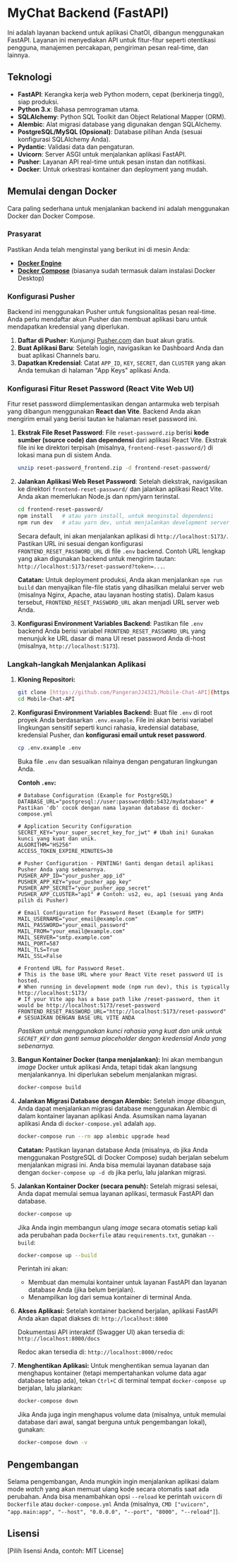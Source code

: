 # MyChat Backend (FastAPI)

Ini adalah layanan backend untuk aplikasi ChatOI, dibangun menggunakan FastAPI. Layanan ini menyediakan API untuk fitur-fitur seperti otentikasi pengguna, manajemen percakapan, pengiriman pesan real-time, dan lainnya.

## Teknologi

* **FastAPI**: Kerangka kerja web Python modern, cepat (berkinerja tinggi), siap produksi.
* **Python 3.x**: Bahasa pemrograman utama.
* **SQLAlchemy**: Python SQL Toolkit dan Object Relational Mapper (ORM).
* **Alembic**: Alat migrasi database yang digunakan dengan SQLAlchemy.
* **PostgreSQL/MySQL (Opsional)**: Database pilihan Anda (sesuai konfigurasi SQLAlchemy Anda).
* **Pydantic**: Validasi data dan pengaturan.
* **Uvicorn**: Server ASGI untuk menjalankan aplikasi FastAPI.
* **Pusher**: Layanan API real-time untuk pesan instan dan notifikasi.
* **Docker**: Untuk orkestrasi kontainer dan deployment yang mudah.

## Memulai dengan Docker

Cara paling sederhana untuk menjalankan backend ini adalah menggunakan Docker dan Docker Compose.

### Prasyarat

Pastikan Anda telah menginstal yang berikut ini di mesin Anda:

* [**Docker Engine**](https://docs.docker.com/engine/install/)
* [**Docker Compose**](https://docs.docker.com/compose/install/) (biasanya sudah termasuk dalam instalasi Docker Desktop)

### Konfigurasi Pusher

Backend ini menggunakan Pusher untuk fungsionalitas pesan real-time. Anda perlu mendaftar akun Pusher dan membuat aplikasi baru untuk mendapatkan kredensial yang diperlukan.

1.  **Daftar di Pusher**: Kunjungi [Pusher.com](https://pusher.com/) dan buat akun gratis.
2.  **Buat Aplikasi Baru**: Setelah login, navigasikan ke Dashboard Anda dan buat aplikasi Channels baru.
3.  **Dapatkan Kredensial**: Catat `APP_ID`, `KEY`, `SECRET`, dan `CLUSTER` yang akan Anda temukan di halaman "App Keys" aplikasi Anda.

### Konfigurasi Fitur Reset Password (React Vite Web UI)

Fitur reset password diimplementasikan dengan antarmuka web terpisah yang dibangun menggunakan **React dan Vite**. Backend Anda akan mengirim email yang berisi tautan ke halaman reset password ini.

1.  **Ekstrak File Reset Password**:
    File `reset-password.zip` berisi **kode sumber (source code) dan dependensi** dari aplikasi React Vite. Ekstrak file ini ke direktori terpisah (misalnya, `frontend-reset-password/`) di lokasi mana pun di sistem Anda.

    ```bash
    unzip reset-password_frontend.zip -d frontend-reset-password/
    ```

2.  **Jalankan Aplikasi Web Reset Password**:
    Setelah diekstrak, navigasikan ke direktori `frontend-reset-password/` dan jalankan aplikasi React Vite. Anda akan memerlukan Node.js dan npm/yarn terinstal.

    ```bash
    cd frontend-reset-password/
    npm install   # atau yarn install, untuk menginstal dependensi
    npm run dev   # atau yarn dev, untuk menjalankan development server
    ```
    Secara default, ini akan menjalankan aplikasi di `http://localhost:5173/`. Pastikan URL ini sesuai dengan konfigurasi `FRONTEND_RESET_PASSWORD_URL` di file `.env` backend. Contoh URL lengkap yang akan digunakan backend untuk mengirim tautan: `http://localhost:5173/reset-password?token=...`.

    **Catatan:** Untuk deployment produksi, Anda akan menjalankan `npm run build` dan menyajikan file-file statis yang dihasilkan melalui server web (misalnya Nginx, Apache, atau layanan hosting statis). Dalam kasus tersebut, `FRONTEND_RESET_PASSWORD_URL` akan menjadi URL server web Anda.

3.  **Konfigurasi Environment Variables Backend**:
    Pastikan file `.env` backend Anda berisi variabel `FRONTEND_RESET_PASSWORD_URL` yang menunjuk ke URL dasar di mana UI reset password Anda di-host (misalnya, `http://localhost:5173`).

### Langkah-langkah Menjalankan Aplikasi

1.  **Kloning Repositori:**
    ```bash
    git clone [https://github.com/PangeranJJ4321/Mobile-Chat-API](https://github.com/PangeranJJ4321/Mobile-Chat-API)
    cd Mobile-Chat-API
    ```

2.  **Konfigurasi Environment Variables Backend:**
    Buat file `.env` di root proyek Anda berdasarkan `.env.example`. File ini akan berisi variabel lingkungan sensitif seperti kunci rahasia, kredensial database, kredensial Pusher, dan **konfigurasi email untuk reset password**.

    ```bash
    cp .env.example .env
    ```
    Buka file `.env` dan sesuaikan nilainya dengan pengaturan lingkungan Anda.

    **Contoh `.env`:**
    ```
    # Database Configuration (Example for PostgreSQL)
    DATABASE_URL="postgresql://user:password@db:5432/mydatabase" # Pastikan 'db' cocok dengan nama layanan database di docker-compose.yml

    # Application Security Configuration
    SECRET_KEY="your_super_secret_key_for_jwt" # Ubah ini! Gunakan kunci yang kuat dan unik.
    ALGORITHM="HS256"
    ACCESS_TOKEN_EXPIRE_MINUTES=30

    # Pusher Configuration - PENTING! Ganti dengan detail aplikasi Pusher Anda yang sebenarnya.
    PUSHER_APP_ID="your_pusher_app_id"
    PUSHER_APP_KEY="your_pusher_app_key"
    PUSHER_APP_SECRET="your_pusher_app_secret"
    PUSHER_APP_CLUSTER="ap1" # Contoh: us2, eu, ap1 (sesuai yang Anda pilih di Pusher)

    # Email Configuration for Password Reset (Example for SMTP)
    MAIL_USERNAME="your_email@example.com"
    MAIL_PASSWORD="your_email_password"
    MAIL_FROM="your_email@example.com"
    MAIL_SERVER="smtp.example.com"
    MAIL_PORT=587
    MAIL_TLS=True
    MAIL_SSL=False

    # Frontend URL for Password Reset.
    # This is the base URL where your React Vite reset password UI is hosted.
    # When running in development mode (npm run dev), this is typically http://localhost:5173/
    # If your Vite app has a base path like /reset-password, then it would be http://localhost:5173/reset-password
    FRONTEND_RESET_PASSWORD_URL="http://localhost:5173/reset-password" # SESUAIKAN DENGAN BASE URL VITE ANDA
    ```
    *Pastikan untuk menggunakan kunci rahasia yang kuat dan unik untuk `SECRET_KEY` dan ganti semua placeholder dengan kredensial Anda yang sebenarnya.*

4.  **Bangun Kontainer Docker (tanpa menjalankan):**
    Ini akan membangun *image* Docker untuk aplikasi Anda, tetapi tidak akan langsung menjalankannya. Ini diperlukan sebelum menjalankan migrasi.

    ```bash
    docker-compose build
    ```

5.  **Jalankan Migrasi Database dengan Alembic:**
    Setelah *image* dibangun, Anda dapat menjalankan migrasi database menggunakan Alembic di dalam kontainer layanan aplikasi Anda. Asumsikan nama layanan aplikasi Anda di `docker-compose.yml` adalah `app`.

    ```bash
    docker-compose run --rm app alembic upgrade head
    ```
    **Catatan:** Pastikan layanan database Anda (misalnya, `db` jika Anda menggunakan PostgreSQL di Docker Compose) sudah berjalan sebelum menjalankan migrasi ini. Anda bisa memulai layanan database saja dengan `docker-compose up -d db` jika perlu, lalu jalankan migrasi.

6.  **Jalankan Kontainer Docker (secara penuh):**
    Setelah migrasi selesai, Anda dapat memulai semua layanan aplikasi, termasuk FastAPI dan database.

    ```bash
    docker-compose up
    ```
    Jika Anda ingin membangun ulang *image* secara otomatis setiap kali ada perubahan pada `Dockerfile` atau `requirements.txt`, gunakan `--build`:
    ```bash
    docker-compose up --build
    ```

    Perintah ini akan:
    * Membuat dan memulai kontainer untuk layanan FastAPI dan layanan database Anda (jika belum berjalan).
    * Menampilkan log dari semua kontainer di terminal Anda.

7.  **Akses Aplikasi:**
    Setelah kontainer backend berjalan, aplikasi FastAPI Anda akan dapat diakses di:
    `http://localhost:8000`

    Dokumentasi API interaktif (Swagger UI) akan tersedia di:
    `http://localhost:8000/docs`

    Redoc akan tersedia di:
    `http://localhost:8000/redoc`

8.  **Menghentikan Aplikasi:**
    Untuk menghentikan semua layanan dan menghapus kontainer (tetapi mempertahankan volume data agar database tetap ada), tekan `Ctrl+C` di terminal tempat `docker-compose up` berjalan, lalu jalankan:
    ```bash
    docker-compose down
    ```
    Jika Anda juga ingin menghapus volume data (misalnya, untuk memulai database dari awal, sangat berguna untuk pengembangan lokal), gunakan:
    ```bash
    docker-compose down -v
    ```

## Pengembangan

Selama pengembangan, Anda mungkin ingin menjalankan aplikasi dalam mode *watch* yang akan memuat ulang kode secara otomatis saat ada perubahan. Anda bisa menambahkan opsi `--reload` ke perintah `uvicorn` di `Dockerfile` atau `docker-compose.yml` Anda (misalnya, `CMD ["uvicorn", "app.main:app", "--host", "0.0.0.0", "--port", "8000", "--reload"]`).

## Lisensi

[Pilih lisensi Anda, contoh: MIT License]
